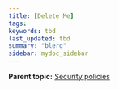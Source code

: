 ```yaml
---
title: [Delete Me]
tags:
keywords: tbd
last_updated: tbd
summary: "blerg"
sidebar: mydoc_sidebar
---
```



**Parent topic:** [Security policies](/pages/admin/data_security/security_policy.html)
